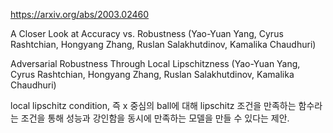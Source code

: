 https://arxiv.org/abs/2003.02460

A Closer Look at Accuracy vs. Robustness (Yao-Yuan Yang, Cyrus Rashtchian, Hongyang Zhang, Ruslan Salakhutdinov, Kamalika Chaudhuri)

Adversarial Robustness Through Local Lipschitzness (Yao-Yuan Yang, Cyrus Rashtchian, Hongyang Zhang, Ruslan Salakhutdinov, Kamalika Chaudhuri)

local lipschitz condition, 즉 x 중심의 ball에 대해 lipschitz 조건을 만족하는 함수라는 조건을 통해 성능과 강인함을 동시에 만족하는 모델을 만들 수 있다는 제안.